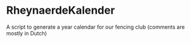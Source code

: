 RheynaerdeKalender
==================

A script to generate a year calendar for our fencing club (comments are mostly in Dutch)